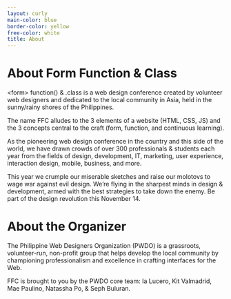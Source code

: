 ```yaml
---
layout: curly
main-color: blue
border-color: yellow
free-color:	white
title: About
---
```


# About Form Function & Class

\<form\> function() & .class is a web design conference created by volunteer web designers and dedicated to the local community in Asia, held in the sunny/rainy shores of the Philippines.

The name FFC alludes to the 3 elements of a website (HTML, CSS, JS) and the 3 concepts central to the craft (form, function, and continuous learning).

As the pioneering web design conference in the country and this side of the world, we have drawn crowds of over 300 professionals & students each year from the fields of design, development, IT, marketing, user experience, interaction design, mobile, business, and more.

This year we crumple our miserable sketches and raise our molotovs to wage war against evil design. We’re flying in the sharpest minds in design & development, armed with the best strategies to take down the enemy. Be part of the design revolution this November 14.

# About the Organizer

The Philippine Web Designers Organization (PWDO) is a grassroots, volunteer-run, non-profit group that helps develop the local community by championing professionalism and excellence in crafting interfaces for the Web.

FFC is brought to you by the PWDO core team: Ia Lucero, Kit Valmadrid, Mae Paulino, Natassha Po, & Seph Buluran.